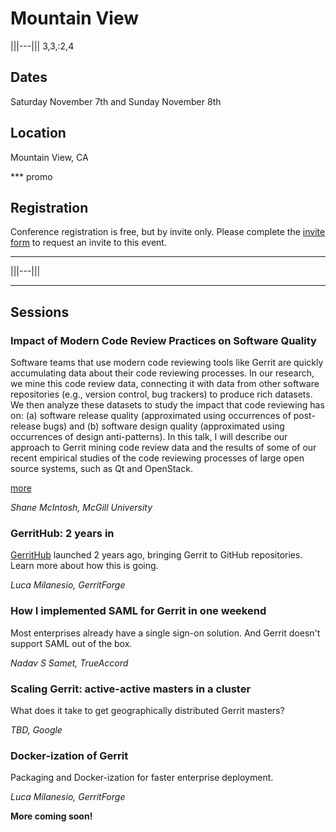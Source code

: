 # Mountain View

|||---||| 3,3,:2,4
## Dates
Saturday November 7th and Sunday November 8th

## Location
Mountain View, CA

*** promo
## Registration

Conference registration is free, but by invite only.
Please complete the [invite form](https://goo.gl/forms/fifi2YQTc7)
to request an invite to this event.
***
|||---|||

----

## Sessions

### Impact of Modern Code Review Practices on Software Quality

Software teams that use modern code reviewing tools like Gerrit are
quickly accumulating data about their code reviewing processes.  In
our research, we mine this code review data, connecting it with data
from other software repositories (e.g., version control, bug trackers)
to produce rich datasets.  We then analyze these datasets to study the
impact that code reviewing has on: (a) software release quality
(approximated using occurrences of post-release bugs) and (b) software
design quality (approximated using occurrences of design
anti-patterns).  In this talk, I will describe our approach to Gerrit
mining code review data and the results of some of our recent
empirical studies of the code reviewing processes of large open source
systems, such as Qt and OpenStack.

[more](http://shanemcintosh.org/tags/code-review.html)

*Shane McIntosh, McGill University*

### GerritHub: 2 years in

[GerritHub](http://gerrithub.io/) launched 2 years ago, bringing
Gerrit to GitHub repositories. Learn more about how this is going.

*Luca Milanesio, GerritForge*

### How I implemented SAML for Gerrit in one weekend

Most enterprises already have a single sign-on solution.
And Gerrit doesn't support SAML out of the box.

*Nadav S Samet, TrueAccord*

### Scaling Gerrit: active-active masters in a cluster

What does it take to get geographically distributed Gerrit masters?

*TBD, Google*

### Docker-ization of Gerrit

Packaging and Docker-ization for faster enterprise deployment.

*Luca Milanesio, GerritForge*

**More coming soon!**
